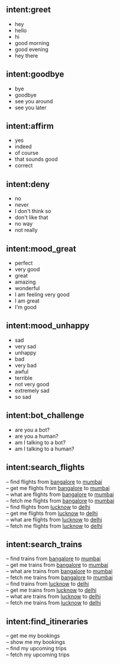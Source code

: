 ## intent:greet
- hey
- hello
- hi
- good morning
- good evening
- hey there

## intent:goodbye
- bye
- goodbye
- see you around
- see you later

## intent:affirm
- yes
- indeed
- of course
- that sounds good
- correct

## intent:deny
- no
- never
- I don't think so
- don't like that
- no way
- not really

## intent:mood_great
- perfect
- very good
- great
- amazing
- wonderful
- I am feeling very good
- I am great
- I'm good

## intent:mood_unhappy
- sad
- very sad
- unhappy
- bad
- very bad
- awful
- terrible
- not very good
- extremely sad
- so sad

## intent:bot_challenge
- are you a bot?
- are you a human?
- am I talking to a bot?
- am I talking to a human?
    
## intent:search_flights  
– find flights from [bangalore](source) to [mumbai](destination)  
– get me flights from [bangalore](source) to [mumbai](destination)  
– what are flights from [bangalore](source) to [mumbai](destination)  
– fetch me flights from [bangalore](source) to [mumbai](destination)  
– find flights from [lucknow](source) to [delhi](destination)  
– get me flights from [lucknow](source) to [delhi](destination)  
– what are flights from [lucknow](source) to [delhi](destination)  
– fetch me flights from [lucknow](source) to [delhi](destination)
      
## intent:search_trains  
– find trains from [bangalore](source) to [mumbai](destination)  
– get me trains from [bangalore](source) to [mumbai](destination)  
– what are trains from [bangalore](source) to [mumbai](destination)  
– fetch me trains from [bangalore](source) to [mumbai](destination)  
– find trains from [lucknow](source) to [delhi](destination)  
– get me trains from [lucknow](source) to [delhi](destination)  
– what are trains from [lucknow](source) to [delhi](destination)  
– fetch me trains from [lucknow](source) to [delhi](destination) 
  
## intent:find_itineraries  
– get me my bookings  
– show me my bookings  
– find my upcoming trips  
– fetch my upcoming trips

